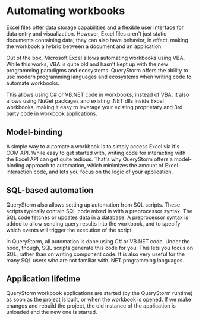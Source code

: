 # Automating workbooks

Excel files offer data storage capabilities and a flexible user interface for data entry and visualization. However, Excel files aren't just static documents containing data; they can also have behavior, in effect, making the workbook a hybrid between a document and an application.

Out of the box, Microsoft Excel allows automating workbooks using VBA. While this works, VBA is quite old and hasn't kept up with the new programming paradigms and ecosystems. QueryStorm offers the ability to use modern programming languages and ecosystems when writing code to automate workbooks.

This allows using C# or VB.NET code in workbooks, instead of VBA. It also allows using NuGet packages and existing .NET dlls inside Excel workbooks, making it easy to leverage your existing proprietary and 3rd party code in workbook applications.

## Model-binding

A simple way to automate a workbook is to simply access Excel via it's COM API. While easy to get started with, writing code for interacting with the Excel API can get quite tedious. That's why QueryStorm offers a model-binding approach to automation, which minimizes the amount of Excel interaction code, and lets you focus on the logic of your application.

## SQL-based automation

QueryStorm also allows setting up automation from SQL scripts. These scripts typically contain SQL code mixed in with a preprocessor syntax. The SQL code fetches or updates data in a database. A preprocessor syntax is added to allow sending query results into the workbook, and to specify which events will trigger the execution of the script.

In QueryStorm, all automation is done using C# or VB.NET code. Under the hood, though, SQL scripts generate this code for you. This lets you focus on SQL, rather than on writing component code. It is also very useful for the many SQL users who are not familiar with .NET programming languages.

## Application lifetime

QueryStorm workbook applications are started (by the QueryStorm runtime) as soon as the project is built, or when the workbook is opened. If we make changes and rebuild the project, the old instance of the application is unloaded and the new one is started.
